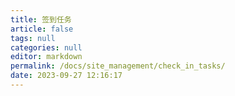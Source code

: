 ```yaml
---
title: 签到任务
article: false
tags: null
categories: null
editor: markdown
permalink: /docs/site_management/check_in_tasks/
date: 2023-09-27 12:16:17
---
```

